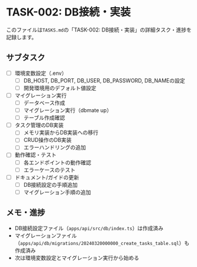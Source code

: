 # TASK-002: DB接続・実装

このファイルは`TASKS.md`の「TASK-002: DB接続・実装」の詳細タスク・進捗を記録します。

## サブタスク
- [ ] 環境変数設定（.env）
    - [ ] DB_HOST, DB_PORT, DB_USER, DB_PASSWORD, DB_NAMEの設定
    - [ ] 開発環境用のデフォルト値設定
- [ ] マイグレーション実行
    - [ ] データベース作成
    - [ ] マイグレーション実行（dbmate up）
    - [ ] テーブル作成確認
- [ ] タスク管理のDB実装
    - [ ] メモリ実装からDB実装への移行
    - [ ] CRUD操作のDB実装
    - [ ] エラーハンドリングの追加
- [ ] 動作確認・テスト
    - [ ] 各エンドポイントの動作確認
    - [ ] エラーケースのテスト
- [ ] ドキュメント/ガイドの更新
    - [ ] DB接続設定の手順追加
    - [ ] マイグレーション手順の追加

## メモ・進捗
- DB接続設定ファイル（`apps/api/src/db/index.ts`）は作成済み
- マイグレーションファイル（`apps/api/db/migrations/20240320000000_create_tasks_table.sql`）も作成済み
- 次は環境変数設定とマイグレーション実行から始める 